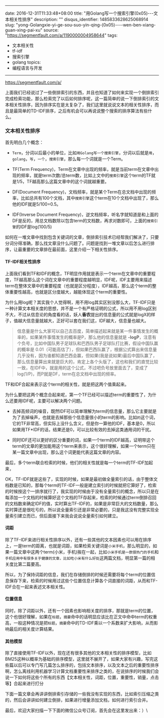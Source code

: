 
---
date: 2016-12-31T11:33:48+08:00
title: "用Golang写一个搜索引擎(0x05)---文本相关性排序"
description: ""
disqus_identifier: 1485833628625068914
slug: "yong-Golangxie-yi-ge-sou-suo-yin-qing-(0x05)----wen-ben-xiang-guan-xing-pai-xu"
source: "https://segmentfault.com/a/1190000004958644"
tags: 
- 文本相关性 
- tf-idf 
- 搜索引擎 
- golang 
topics:
- 编程语言与开发
---

https://segmentfault.com/a/

上面我们已经说过了一些倒排索引的东西，并且也知道了如何来实现一个倒排索引完成检索功能，那么检索完了以后如何排序呢，这一篇简单的说一下倒排索引的文本相关性排序，因为排序实在是太复杂了，我们这里就说说文本的相关性排序，而且是最简单的TD-IDF排序，之后有机会可以再说说整个搜索的排序算法有些什么。

### 文本相关性排序

首先明白几个概念：

-   `Term`，分词以后最小的单位，比如`用Golang写一个搜索引擎`，分词以后就是`用`，`golang`，`写`，`一个`，`搜索引擎`，那么每一个词就是一个Term。

-   TF(Term
    Frequency)，Term在文章中出现的频率，就是当前term在文章中出现的频率，就是term次数/总term数，比如上文中的`搜索引擎`这个term的TF就是1/5，TF越高那么这篇文章中的这个词就越重要。

-   DF(Document
    Frequency)，文档频率，就是某个Term在总文档中出现的频率，比如总共有100个文档，其中`搜索引擎`这个term在10个文档中出现了，那么他的IDF就是5/100=0.5。

-   IDF(Inverse Document
    Frequency)，逆文档频率，听名字就知道是和上面的DF是反的，用总文档数除以包含term的文档数，再求对数即可，上面的`搜索引擎`的IDF是log(100/5)

如何在一堆文章中找到包含关键词的文章，倒排索引技术已经帮我们解决了，只要分词分得准确，那么找文章没什么问题了。问题是找到一堆文章以后怎么进行排序，让最重要的文章排在最前面，这里介绍一下相关性排序。

#### TF-IDF相关性排序

上面我们看到TF和IDF的概念，TF明显作用就是表示一个term在文章中的重要程度，TF越高那么这个词在文章中的重要程度越明显，IDF呢，IDF主要用来描述term在整体文章中的重要程度（也就是区分程度），IDF越高，那么这个term的整体重要性越高，也就是区分度越大，越能体现这个term的重要性。

为什么用log呢？其实我个人觉得啊，用不用log其实区别没那么大，TF-IDF只是一种计算文本相关度的思想，并不是一个有严格证明的公式，所以用不用log区别不大，不过从信息论的角度看的话，妖人**香农**提出的信息量的公式就是logX的样子，值越大信息量就越大，正好可以套在我们这，IDF越大，信息量也越大。

> 信息量是什么大家可以自己去百度，简单描述起来就是某一件事情发生的概率的，如果某件事情发生的概率是P，那么他的信息量就是
> **-logP**，注意有个负号，比如中国队男子足球队和巴西队男子足球队打比赛，假设中国队赢的概率是
> 0.01（可能高估了），但如果巴西队赢了，根据公式算出来信息量几乎没有，因为谁都知道巴西会赢，但如果(我是说如果)最后中国队赢了，那么信息量算出来就是巨大的，肯定上各个头版了，这也和我们的直觉比较一致，在IDF中，就是用的这个公式，不过吧负号放里面去了，变成了log(1/P)，而P就是DF，term在总文档中出现的频率。

TF和IDF合起来表示这个term的相关性，就是把这两个值乘起来。

为什么要把这两个概念合起来呢，第一个TF已经可以描述term的重要性了，为什么还要用IDF呢，主要可以解决两个问题。

-   去掉高频词的噪音，既然IDF可以简单理解为term的信息量，那么它主要就是为了去掉噪声，也就是去掉那些个信息量很小的term的影响。比如`的`这个词，它的TF非常高，但实际上没什么含义，但是你一算他的IDF，基本是0，所以如果用TF\*IDF的话，结果还是0，可以比较有效的去掉这类通用词的干扰。

-   同时IDF还可以更好的区分重要的词，如果一个term的IDF越高，证明带这个term的文章的更加能用这个term来表示，这个很好理解，如果一个term只在某一篇文章中出现，那么这个词更能代表这篇文章的内容。

最后，多个term联合检索的时候，他们的相关性就是每一个term的TF-IDF加起来，

OK，TF-IDF就是这些了，实现的时候，如果是最初做全量索引的话，由于整体文档数是已知的，那每个term的TF-IDF一般是建立索引的时候就把它算好了，检索的时候按这个一排序就行了，我实现的时候由于没有全量索引的概念，所以只是在每添加一个文档的时候算好这个文档的TF存起来，检索的时候通过term倒排召回的文档数来确定IDF的值，实时算出TF-IDF的，如果是非常巨大的文档数量，那么实时算还是很吃亏的，所以说全量索引还是非常必要的，只是我这没有完整实现全量索引建立而已，但后面接下来我会说说全量索引如何建立。

#### 词距

除了TF-IDF来进行相关性排序以外，还有一些其他的文本因素也可以用在排序上，一是term的距离，也就是词距，如果检索关键词是`小米手机`，那么明显的，如果一篇文章中这两个term(小米，手机)挨在一起，比如`小米手机是一款很热门的手机`和`手机应用中有很多关于健康的文章，比如吃小米有什么好处`这两篇文档，明显第一篇的相关度比第二篇要高。

所以，为了保持词距的信息，我们在存储倒排的时候还需要将每个term的位置信息保存下来，检索的时候用过这些个位置信息计算各个词直接的词距，从而和TF-IDF合在一起来表述文本相关性。

#### 位置信息

同时，除了词距以外，还有一个因素也影响相关度的排序，那就是term的位置，这个也很好理解，如果在`标题`，`摘要`命中的话明显应该比在正文中命中term的权重高，一般这种情况是把`标题`，`摘要`命中的TD-IDF乘以一个系数来扩大影响，从而影响最后的相关度计算结果。

#### 其他模型

除了直接使用TF-IDF以外，现在还有很多其他的文本相关性的排序模型，比如BM25这种以概率为基础的排序模型，这里就不展开了，如果大家有兴趣，写完这些篇以后可以专门写几篇怎么排序的，包括文本排序，以及文本之后的重要性排序啊，怎么离线利用机器学习计算文档重要性来排序之类的，在说排序的时候我们会说一下如何将这些个所有的东西【文本相关性，词距，位置，重要性，销量，点击等】合起来进行打分

下面一篇文章会再讲讲倒排索引存储的一些我没有实现的东西，比如索引压缩之类的，然后会讲讲如何建立倒排，如果进行增量添加文档，如何进行索引合并。

最后，欢迎大家扫描一下下面的微信公众号订阅，首先会在这里发出来：）\


